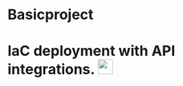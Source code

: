 # Basicproject

<h1>
  IaC deployment with API integrations.
  <img src="https://media.giphy.com/media/hvRJCLFzcasrR4ia7z/giphy.gif" width="30px"/>
</h1>